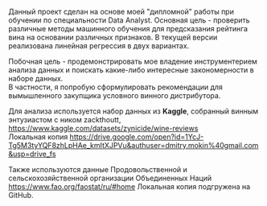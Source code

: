 Данный проект сделан на основе моей "дипломной" работы при обучении по специальности Data Analyst.
Основная цель - проверить различные методы машинного обучения для предсказания рейтинга вина на основании различных признаков. 
В текущей версии реализована линейная регрессия в двух вариантах.  

Побочная цель - продемонстрировать мое владение инструментерием анализа данных и поискать какие-либо интересные закономерности в наборе данных.  
В частности, я попробую сформулировать рекомендации для вымышленного закупщика условного винного дистрибутора.

Для анализа используется набор данных из **Kaggle**, собранный винным энтузиастом с ником zackthoutt, https://www.kaggle.com/datasets/zynicide/wine-reviews  
Локальная копия https://drive.google.com/open?id=1YcJ-Tg5M3tyYQF8zhLpHAe_kmItXJPVu&authuser=dmitry.mokin%40gmail.com&usp=drive_fs

Также используются данные Продовольственной и сельскохозяйственной организации Объединенных Наций https://www.fao.org/faostat/ru/#home
Локальная копия подгружена на GitHub.
